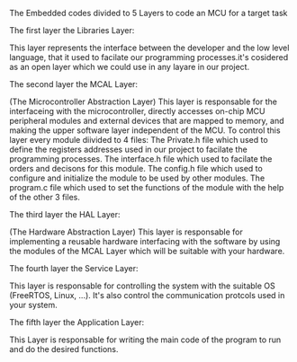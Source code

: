 The Embedded codes divided to 5 Layers to code an MCU for a target task

The first layer the Libraries Layer:

This layer represents the interface between the developer and the low level language, that it used to facilate our programming processes.it's cosidered as an open layer which we could use in any layare in our project.



The second layer the MCAL Layer:

(The Microcontroller Abstraction Layer) This layer is responsable for the interfaceing with the microcontroller, directly accesses on-chip MCU peripheral modules and external devices that are mapped to memory, and making the upper software layer independent of the MCU. To control this layer every module diivided to 4 files: 
  The Private.h file which used to define the registers addresses used in our project to facilate the programming processes.
  The interface.h file which used to facilate the orders and decisons for this module.
  The config.h file which used to configure and initialize the module to be used by other modules.
  The program.c file which used to set the functions of the module with the help of the other 3 files.

The third layer the HAL Layer:

(The Hardware Abstraction Layer) This layer is responsable for implementing a reusable hardware interfacing with the software by using the modules of the MCAL Layer which will be suitable with your hardware.



The fourth layer the Service Layer:

This layer is responsable for controlling the system with the suitable OS (FreeRTOS, Linux, ...). It's also control the communication protcols used in your system.


The fifth layer the Application Layer:

This Layer is responsable for writing the main code of the program to run and do the desired functions.
